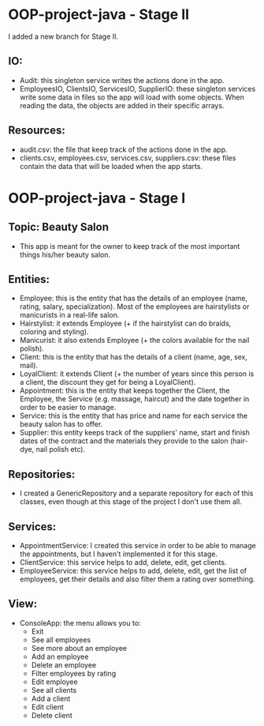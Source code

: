 # OOP-project-java - Stage II

I added a new branch for Stage II.

## IO:
- Audit: this singleton service writes the actions done in the app.
- EmployeesIO, ClientsIO, ServicesIO, SupplierIO: these singleton services write some data in files so the app will load with some objects. When reading the data, the objects are added in their specific arrays.

## Resources:
- audit.csv: the file that keep track of the actions done in the app.
- clients.csv, employees.csv, services.csv, suppliers.csv: these files contain the data that will be loaded when the app starts.


# OOP-project-java - Stage I

## Topic: Beauty Salon

- This app is meant for the owner to keep track of the most important things his/her beauty salon.

## Entities:

- Employee: this is the entity that has the details of an employee (name, rating, salary, specialization). Most of the employees are hairstylists or manicurists in a real-life salon.
- Hairstylist: it extends Employee (+ if the hairstylist can do braids, coloring and styling).
- Manicurist: it also extends Employee (+ the colors available for the nail polish).
- Client: this is the entity that has the details of a client (name, age, sex, mail).
- LoyalClient: it extends Client (+ the number of years since this person is a client, the discount they get for being a LoyalClient).
- Appointment: this is the entity that keeps together the Client, the Employee, the Service (e.g. massage, haircut) and the date together in order to be easier to manage.
- Service: this is the entity that has price and name for each service the beauty salon has to offer.
- Supplier: this entity keeps track of the suppliers' name, start and finish dates of the contract and the materials they provide to the salon (hair-dye, nail polish etc).

## Repositories:

- I created a GenericRepository and a separate repository for each of this  classes, even though at this stage of the project I don't use them all.

## Services:

- AppointmentService: I created this service in order to be able to manage the appointments, but I haven't implemented it for this stage.
- ClientService: this service helps to add, delete, edit, get clients.
- EmployeeService: this service helps to add, delete, edit, get the list of employees, get their details and also filter them a rating over something.

## View:
- ConsoleApp: the menu allows you to:
  + Exit
  + See all employees
  + See more about an employee
  + Add an employee
  + Delete an employee
  + Filter employees by rating
  + Edit employee
  + See all clients
  + Add a client
  + Edit client
  + Delete client


